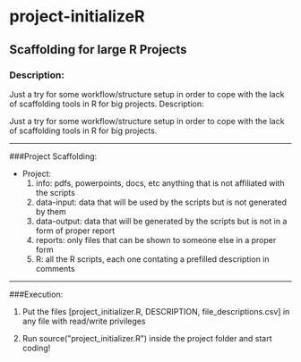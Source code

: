 # project-initializeR

## Scaffolding for large R Projects

### Description: 

Just a try for some workflow/structure setup in order to cope with the
lack of scaffolding tools in R for big projects.
Description: 

Just a try for some workflow/structure setup in order to cope with the
lack of scaffolding tools in R for big projects.

---

###Project Scaffolding:
    
* Project:
  1. info:          pdfs, powerpoints, docs, etc anything that is not affiliated with the scripts
  2. data-input:    data that will be used by the scripts but is not generated by them
  3. data-output:   data that will be generated by the scripts but is not in a form of proper report
  4. reports:       only files that can be shown to someone else in a proper form
  5. R:             all the R scripts, each one contating a prefilled description in comments
---
  
###Execution:

1.  Put the files [project_initializer.R, DESCRIPTION, file_descriptions.csv]
in any file with read/write privileges

2.  Run source("project_initializer.R") inside the project folder and
start coding!